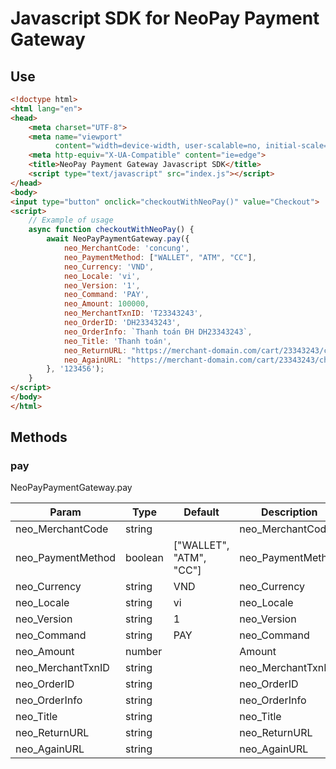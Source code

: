 # Javascript SDK for NeoPay Payment Gateway

## Use

```html
<!doctype html>
<html lang="en">
<head>
    <meta charset="UTF-8">
    <meta name="viewport"
          content="width=device-width, user-scalable=no, initial-scale=1.0, maximum-scale=1.0, minimum-scale=1.0">
    <meta http-equiv="X-UA-Compatible" content="ie=edge">
    <title>NeoPay Payment Gateway Javascript SDK</title>
    <script type="text/javascript" src="index.js"></script>
</head>
<body>
<input type="button" onclick="checkoutWithNeoPay()" value="Checkout">
<script>
    // Example of usage
    async function checkoutWithNeoPay() {
        await NeoPayPaymentGateway.pay({
            neo_MerchantCode: 'concung',
            neo_PaymentMethod: ["WALLET", "ATM", "CC"],
            neo_Currency: 'VND',
            neo_Locale: 'vi',
            neo_Version: '1',
            neo_Command: 'PAY',
            neo_Amount: 100000,
            neo_MerchantTxnID: 'T23343243',
            neo_OrderID: 'DH23343243',
            neo_OrderInfo: `Thanh toán ĐH DH23343243`,
            neo_Title: 'Thanh toán',
            neo_ReturnURL: "https://merchant-domain.com/cart/23343243/checkout",
            neo_AgainURL: "https://merchant-domain.com/cart/23343243/checkout"
        }, '123456');
    }
</script>
</body>
</html>
```

## Methods

### pay

NeoPayPaymentGateway.pay

| Param            | Type                           | Default                        | Description
| ----------------- | ------------------------------ | ------------------------------ | ------------------------------------------------- |
| neo_MerchantCode    | string                      |                           | neo_MerchantCode               |
| neo_PaymentMethod       | boolean                        | ["WALLET", "ATM", "CC"]                          | neo_PaymentMethod                                 |
| neo_Currency           | string                         | VND                           | neo_Currency                      |
| neo_Locale   | string                         | vi                           | neo_Locale      |
| neo_Version    | string | 1 | neo_Version
| neo_Command            | string                         | PAY                      | neo_Command                            |
| neo_Amount          | number |                | Amount
| neo_MerchantTxnID        | string                        |                           | neo_MerchantTxnID                             |
| neo_OrderID       | string                        |                           | neo_OrderID                                 |
| neo_OrderInfo | string |                    | neo_OrderInfo        |
| neo_Title        | string                         |                    | neo_Title                                    |
| neo_ReturnURL     | string                         |               | neo_ReturnURL                          |
| neo_AgainURL        | string                         |                   | neo_AgainURL                       | | Fires `changeDetectorRef.detectChanges()` when activated. Helps show toast from asynchronous events outside of Angular's change detection |
